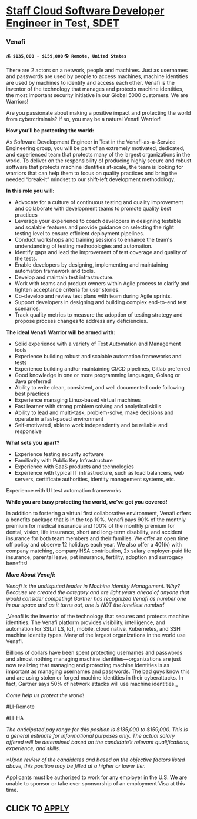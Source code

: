 # [Staff Cloud Software Developer Engineer in Test, SDET](https://www.remotewlb.com/apply/staff-cloud-software-developer-engineer-in-test-sdet)  
### Venafi  
#### `💰 $135,000 - $159,000` `🌎 Remote, United States`  

There are 2 actors on a network, people and machines. Just as usernames and passwords are used by people to access machines, machine identities are used by machines to identify and access each other. Venafi is the inventor of the technology that manages and protects machine identities, the most important security initiative in our Global 5000 customers. We are Warriors!  
  
Are you passionate about making a positive impact and protecting the world from cybercriminals? If so, you may be a natural Venafi Warrior!

**How you’ll be protecting the world:**

As Software Development Engineer in Test in the Venafi-as-a-Service Engineering group, you will be part of an extremely motivated, dedicated, and experienced team that protects many of the largest organizations in the world. To deliver on the responsibility of producing highly secure and robust software that protects machine identities at-scale, the team is looking for warriors that can help them to focus on quality practices and bring the needed “break-it” mindset to our shift-left development methodology.

**In this role you will:**

  * Advocate for a culture of continuous testing and quality improvement and collaborate with development teams to promote quality best practices
  * Leverage your experience to coach developers in designing testable and scalable features and provide guidance on selecting the right testing level to ensure efficient deployment pipelines.
  * Conduct workshops and training sessions to enhance the team's understanding of testing methodologies and automation.
  * Identify gaps and lead the improvement of test coverage and quality of the tests.
  * Enable developers by designing, implementing and maintaining automation framework and tools.
  * Develop and maintain test infrastructure.
  * Work with teams and product owners within Agile process to clarify and tighten acceptance criteria for user stories.
  * Co-develop and review test plans with team during Agile sprints.
  * Support developers in designing and building complex end-to-end test scenarios.
  * Track quality metrics to measure the adoption of testing strategy and propose process changes to address any deficiencies.

**The ideal Venafi Warrior will be armed with:**

  * Solid experience with a variety of Test Automation and Management tools
  * Experience building robust and scalable automation frameworks and tests
  * Experience building and/or maintaining CI/CD pipelines, Gitlab preferred
  * Good knowledge in one or more programming languages, Golang or Java preferred
  * Ability to write clean, consistent, and well documented code following best practices
  * Experience managing Linux-based virtual machines
  * Fast learner with strong problem solving and analytical skills
  * Ability to lead and multi-task, problem-solve, make decisions and operate in a fast-paced environment
  * Self-motivated, able to work independently and be reliable and responsive

**What sets you apart?**

  * Experience testing security software
  * Familiarity with Public Key Infrastructure
  * Experience with SaaS products and technologies
  * Experience with typical IT infrastructure, such as load balancers, web servers, certificate authorities, identity management systems, etc.

Experience with UI test automation frameworks

**While you are busy protecting the world, we’ve got you covered!**

In addition to fostering a virtual first collaborative environment, Venafi offers a benefits package that is in the top 10%. Venafi pays 90% of the monthly premium for medical insurance and 100% of the monthly premium for dental, vision, life insurance, short and long-term disability, and accident insurance for both team members and their families. We offer an open time off policy and observe 12 holidays each year. We also offer a 401(k) with company matching, company HSA contribution, 2x salary employer-paid life insurance, parental leave, pet insurance, fertility, adoption and surrogacy benefits!

**_More About Venafi:_**

_Venafi is the undisputed leader in Machine Identity Management. Why? Because we created the category and are light years ahead of anyone that would consider competing! Gartner has recognized Venafi as number one in our space and as it turns out, one is NOT the loneliest number!_

_Venafi is the inventor of the technology that secures and protects machine identities. The Venafi platform provides visibility, intelligence, and automation for SSL/TLS, IoT, mobile, cloud native, Kubernetes, and SSH machine identity types. Many of the largest organizations in the world use Venafi.  
  
Billions of dollars have been spent protecting usernames and passwords and almost nothing managing machine identities—organizations are just now realizing that managing and protecting machine identities is as important as managing usernames and passwords. The bad guys know this and are using stolen or forged machine identities in their cyberattacks. In fact, Gartner says 50% of network attacks will use machine identities._

_Come help us protect the world!_

#LI-Remote

#LI-HA

_The anticipated pay range for this position is $135,000 to $159,000. This is a general estimate for informational purposes only. The actual salary offered will be determined based on the candidate’s relevant qualifications, experience, and skills._

_*Upon review of the candidates and based on the objective factors listed above, this position may be filled at a higher or lower tier._

Applicants must be authorized to work for any employer in the U.S. We are unable to sponsor or take over sponsorship of an employment Visa at this time.

  
## CLICK TO [APPLY](https://www.remotewlb.com/apply/staff-cloud-software-developer-engineer-in-test-sdet)

